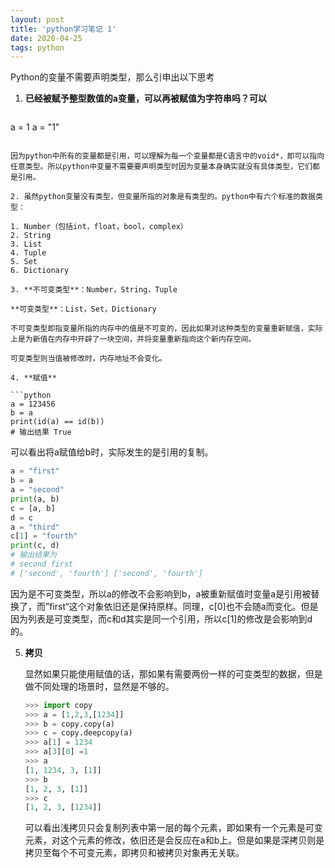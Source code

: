```yaml
---
layout: post
title: 'python学习笔记 1'
date: 2020-04-25
tags: python
---
```


Python的变量不需要声明类型，那么引申出以下思考

1. **已经被赋予整型数值的a变量，可以再被赋值为字符串吗？可以**

   ```python
a = 1
   a = "1"
   ```
   
   因为python中所有的变量都是引用，可以理解为每一个变量都是C语言中的void*，即可以指向任意类型。所以python中变量不需要要声明类型时因为变量本身确实就没有具体类型，它们都是引用。

2. 虽然python变量没有类型，但变量所指的对象是有类型的。python中有六个标准的数据类型：

   1. Number（包括int，float，bool，complex）
   2. String
   3. List
   4. Tuple
   5. Set
   6. Dictionary

3. **不可变类型**：Number，String，Tuple

   **可变类型**：List，Set，Dictionary

   不可变类型即指变量所指的内存中的值是不可变的，因此如果对这种类型的变量重新赋值，实际上是为新值在内存中开辟了一块空间，并将变量重新指向这个新内存空间。

   可变类型则当值被修改时，内存地址不会变化。
   
4. **赋值**

   ```python
   a = 123456
   b = a
   print(id(a) == id(b))
   # 输出结果 True
   ```

   可以看出将a赋值给b时，实际发生的是引用的复制。

   ```python
   a = "first"
   b = a
   a = "second"
   print(a, b)
   c = [a, b]
   d = c
   a = "third"
   c[1] = "fourth"
   print(c, d)
   # 输出结果为
   # second first
   # ['second', 'fourth'] ['second', 'fourth']
   ```

   因为是不可变类型，所以a的修改不会影响到b，a被重新赋值时变量a是引用被替换了，而”first“这个对象依旧还是保持原样。同理，c[0]也不会随a而变化。但是因为列表是可变类型，而c和d其实是同一个引用，所以c[1]的修改是会影响到d的。
   
5. **拷贝**

   显然如果只能使用赋值的话，那如果有需要两份一样的可变类型的数据，但是做不同处理的场景时，显然是不够的。

   ```python
   >>> import copy
   >>> a = [1,2,3,[1234]]
   >>> b = copy.copy(a)
   >>> c = copy.deepcopy(a)
   >>> a[1] = 1234
   >>> a[3][0] =1
   >>> a
   [1, 1234, 3, [1]]
   >>> b
   [1, 2, 3, [1]]
   >>> c
   [1, 2, 3, [1234]]
   ```

   可以看出浅拷贝只会复制列表中第一层的每个元素，即如果有一个元素是可变元素，对这个元素的修改，依旧还是会反应在a和b上。但是如果是深拷贝则是拷贝至每个不可变元素，即拷贝和被拷贝对象再无关联。

